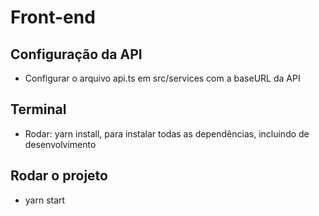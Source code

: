 # Front-end

## Configuração da API

- Configurar o arquivo api.ts em src/services com a baseURL da API

## Terminal

- Rodar: yarn install, para instalar todas as dependências, incluindo de desenvolvimento

## Rodar o projeto

- yarn start
